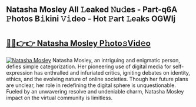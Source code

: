 ## Natasha Mosley All 𝙻eaked 𝙽u𝚍es - Part-q6A 𝙿hotos B𝚒kini 𝚅𝚒deo - Hot 𝙿art 𝙻eaks OGWIj

# <h2><a href="http://ld61bb7.urlbe.top/?page=Natasha+Mosley">🔗🔗👉👉 Natasha Mosley P𝚑oto𝚜Vid𝚎o</a></h2>

[![Natasha Mosley](https://i.imgur.com/eBuTRDB.gif)](http://ld61bb7.urlbe.top/?page=Natasha+Mosley)
Natasha Mosley, an intriguing and enigmatic person, defies simple categorization. Her pioneering use of digital media for self-expression has enthralled and infuriated critics, igniting debates on identity, ethics, and the evolving nature of online societies. Though her future plans are unclear, her role in redefining the digital sphere is unquestionable. Fueled by an unwavering resolve and undeniable charm, Natasha Mosley impact on the virtual community is limitless.
